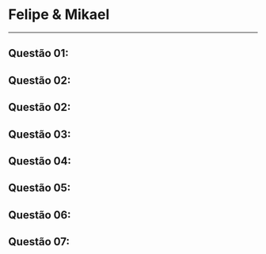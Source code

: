# Felipe & Mikael

---

## Questão 01:


## Questão 02:


## Questão 02:


## Questão 03:


## Questão 04:


## Questão 05:


## Questão 06:


## Questão 07:
